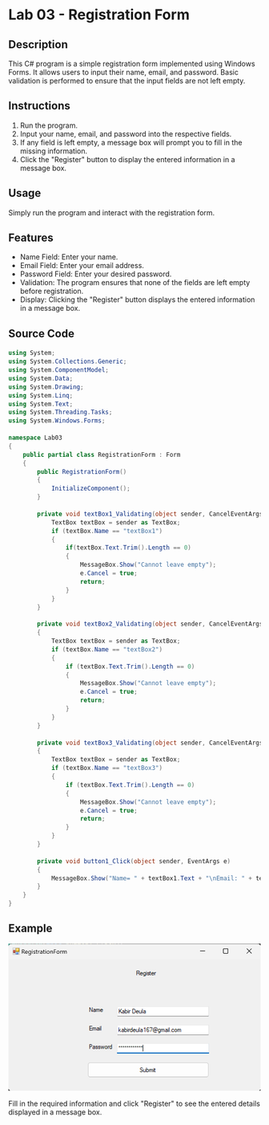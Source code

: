 # Lab 03 - Registration Form

## Description
This C# program is a simple registration form implemented using Windows Forms. It allows users to input their name, email, and password. Basic validation is performed to ensure that the input fields are not left empty.

## Instructions
1. Run the program.
2. Input your name, email, and password into the respective fields.
3. If any field is left empty, a message box will prompt you to fill in the missing information.
4. Click the "Register" button to display the entered information in a message box.

## Usage
Simply run the program and interact with the registration form.

## Features
- Name Field: Enter your name.
- Email Field: Enter your email address.
- Password Field: Enter your desired password.
- Validation: The program ensures that none of the fields are left empty before registration.
- Display: Clicking the "Register" button displays the entered information in a message box.

## Source Code
```csharp
using System;
using System.Collections.Generic;
using System.ComponentModel;
using System.Data;
using System.Drawing;
using System.Linq;
using System.Text;
using System.Threading.Tasks;
using System.Windows.Forms;

namespace Lab03
{
    public partial class RegistrationForm : Form
    {
        public RegistrationForm()
        {
            InitializeComponent();
        }

        private void textBox1_Validating(object sender, CancelEventArgs e) {
            TextBox textBox = sender as TextBox;
            if (textBox.Name == "textBox1")
            {
                if(textBox.Text.Trim().Length == 0)
                {
                    MessageBox.Show("Cannot leave empty");
                    e.Cancel = true;
                    return;
                }
            }
        }

        private void textBox2_Validating(object sender, CancelEventArgs e)
        {
            TextBox textBox = sender as TextBox;
            if (textBox.Name == "textBox2")
            {
                if (textBox.Text.Trim().Length == 0)
                {
                    MessageBox.Show("Cannot leave empty");
                    e.Cancel = true;
                    return;
                }
            }
        }

        private void textBox3_Validating(object sender, CancelEventArgs e)
        {
            TextBox textBox = sender as TextBox;
            if (textBox.Name == "textBox3")
            {
                if (textBox.Text.Trim().Length == 0)
                {
                    MessageBox.Show("Cannot leave empty");
                    e.Cancel = true;
                    return;
                }
            }
        }

        private void button1_Click(object sender, EventArgs e)
        {
            MessageBox.Show("Name= " + textBox1.Text + "\nEmail: " + textBox2.Text + "\nPassword: " + textBox3.Text);
        }
    }
}
```

## Example
![Registration Form](registration_form.png)

Fill in the required information and click "Register" to see the entered details displayed in a message box.